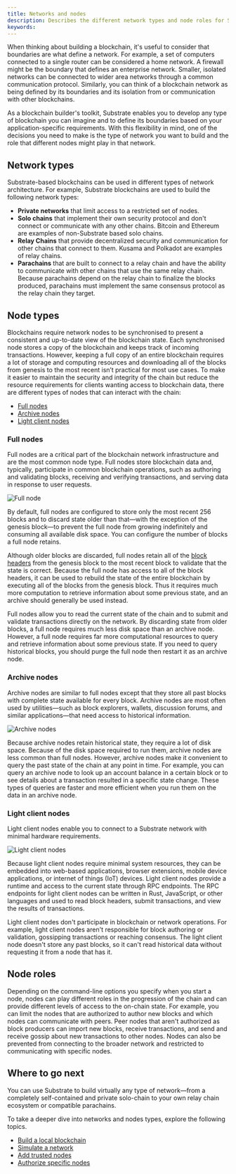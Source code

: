 ```yaml
---
title: Networks and nodes
description: Describes the different network types and node roles for Substrate-based chains.
keywords:
---
```


When thinking about building a blockchain, it's useful to consider that boundaries are what define a network.
For example, a set of computers connected to a single router can be considered a home network.
A firewall might be the boundary that defines an enterprise network.
Smaller, isolated networks can be connected to wider area networks through a common communication protocol.
Similarly, you can think of a blockchain network as being defined by its boundaries and its isolation from or communication with other blockchains.

As a blockchain builder's toolkit, Substrate enables you to develop any type of blockchain you can imagine and to define its boundaries based on your application-specific requirements. With this flexibility in mind, one of the decisions you need to make is the type of network you want to build and the role that different nodes might play in that network.

## Network types

Substrate-based blockchains can be used in different types of network architecture.
For example, Substrate blockchains are used to build the following network types:

- **Private networks** that limit access to a restricted set of nodes.
- **Solo chains** that implement their own security protocol and don't connect or communicate with any other chains.
  Bitcoin and Ethereum are examples of non-Substrate based solo chains.
- **Relay Chains** that provide decentralized security and communication for other chains that connect to them.
  Kusama and Polkadot are examples of relay chains.
- **Parachains** that are built to connect to a relay chain and have the ability to communicate with other chains that use the same relay chain.
  Because parachains depend on the relay chain to finalize the blocks produced, parachains must implement the same consensus protocol as the relay chain they target.

## Node types

Blockchains require network nodes to be synchronised to present a consistent and up-to-date view of the blockchain state.
Each synchronised node stores a copy of the blockchain and keeps track of incoming transactions.
However, keeping a full copy of an entire blockchain requires a lot of storage and computing resources and downloading all of the blocks from genesis to the most recent isn’t practical for most use cases.
To make it easier to maintain the security and integrity of the chain but reduce the resource requirements for clients wanting access to blockchain data, there are different types of nodes that can interact with the chain:

- [Full nodes](#full-nodes)
- [Archive nodes](#archive-nodes)
- [Light client nodes](#light-client-nodes)

### Full nodes

Full nodes are a critical part of the blockchain network infrastructure and are the most common node type.
Full nodes store blockchain data and, typically, participate in common blockchain operations, such as authoring and validating blocks, receiving and verifying transactions, and serving data in response to user requests.

![Full node](/media/images/docs/full-node.png)

By default, full nodes are configured to store only the most recent 256 blocks and to discard state older than that—with the exception of the genesis block—to prevent the full node from growing indefinitely and consuming all available disk space.
You can configure the number of blocks a full node retains.

Although older blocks are discarded, full nodes retain all of the [block headers](/reference/glossary/#header) from the genesis block to the most recent block to validate that the state is correct.
Because the full node has access to all of the block headers, it can be used to rebuild the state of the entire blockchain by executing all of the blocks from the genesis block.
Thus it requires much more computation to retrieve information about some previous state, and an archive should generally be used instead.

Full nodes allow you to read the current state of the chain and to submit and validate transactions directly on the network.
By discarding state from older blocks, a full node requires much less disk space than an archive node.
However, a full node requires far more computational resources to query and retrieve information about some previous state.
If you need to query historical blocks, you should purge the full node then restart it as an archive node.

### Archive nodes

Archive nodes are similar to full nodes except that they store all past blocks with complete state available for every block.
Archive nodes are most often used by utilities—such as block explorers, wallets, discussion forums, and similar applications—that need access to historical information.

![Archive nodes](/media/images/docs/archive-node.png)

Because archive nodes retain historical state, they require a lot of disk space.
Because of the disk space required to run them, archive nodes are less common than full nodes.
However, archive nodes make it convenient to query the past state of the chain at any point in time.
For example, you can query an archive node to look up an account balance in a certain block or to see details about a transaction resulted in a specific state change.
These types of queries are faster and more efficient when you run them on the data in an archive node.

### Light client nodes

Light client nodes enable you to connect to a Substrate network with minimal hardware requirements.

![Light client nodes](/media/images/docs/light-node.png)

Because light client nodes require minimal system resources, they can be embedded into web-based applications, browser extensions, mobile device applications, or internet of things (IoT) devices.
Light client nodes provide a runtime and access to the current state through RPC endpoints.
The RPC endpoints for light client nodes can be written in Rust, JavaScript, or other languages and used to read block headers, submit transactions, and view the results of transactions.

Light client nodes don't participate in blockchain or network operations.
For example, light client nodes aren't responsible for block authoring or validation, gossipping transactions or reaching consensus.
The light client node doesn't store any past blocks, so it can't read historical data without requesting it from a node that has it.

## Node roles

Depending on the command-line options you specify when you start a node, nodes can play different roles in the progression of the chain and can provide different levels of access to the on-chain state.
For example, you can limit the nodes that are authorized to author new blocks and which nodes can communicate with peers.
Peer nodes that aren't authorized as block producers can import new blocks, receive transactions, and send and receive gossip about new transactions to other nodes.
Nodes can also be prevented from connecting to the broader network and restricted to communicating with specific nodes.

## Where to go next

You can use Substrate to build virtually any type of network—from a completely self-contained and private solo-chain to your own relay chain ecosystem or compatible parachains.

To take a deeper dive into networks and nodes types, explore the following topics.

- [Build a local blockchain](/tutorials/build-a-blockchain/build-local-blockchain/)
- [Simulate a network](/tutorials/build-a-blockchain/simulate-network/)
- [Add trusted nodes](/tutorials/build-a-blockchain/add-trusted-nodes/)
- [Authorize specific nodes](/tutorials/build-a-blockchain/authorize-specific-nodes/)
